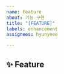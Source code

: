 ```yaml
---
name: Feature
about: 기능 구현
title: "[FEATURE]"
labels: enhancement
assignees: hyunyeee

---
```


## ✨ Feature
